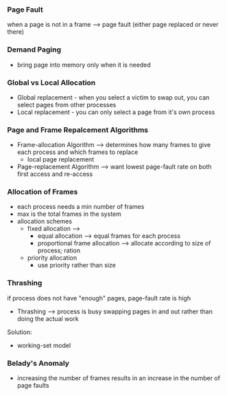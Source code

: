 ### Page Fault
when a page is not in a frame --> page fault (either page replaced or never there)

### Demand Paging
- bring page into memory only when it is needed

### Global vs Local Allocation 
- Global replacement - when you select a victim to swap out, you can select pages from other processes
- Local replacement - you can only select a page from it's own process

### Page and Frame Repalcement Algorithms
- Frame-allocation Algorithm --> determines how many frames to give each process and which frames to replace
  - local page replacement 
- Page-replacement Algorithm --> want lowest page-fault rate on both first access and re-access

### Allocation of Frames
- each process needs a min number of frames
- max is the total frames in the system
- allocation schemes
  - fixed allocation --> 
    - equal allocation --> equal frames for each process
    - proportional frame allocation --> allocate according to size of process; ration
  - priority allocation 
    - use priority rather than size 

### Thrashing 
if process does not have "enough" pages, page-fault rate is high
- Thrashing --> process is busy swapping pages in and out rather than doing the actual work

Solution:
- working-set model 

### Belady's Anomaly
- increasing the number of frames results  in an increase in the number of page faults
